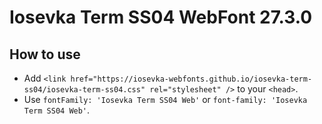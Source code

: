 # Iosevka Term SS04 WebFont 27.3.0

## How to use

- Add `<link href="https://iosevka-webfonts.github.io/iosevka-term-ss04/iosevka-term-ss04.css" rel="stylesheet" />` to your `<head>`.
- Use `fontFamily: 'Iosevka Term SS04 Web'` or `font-family: 'Iosevka Term SS04 Web'`.
